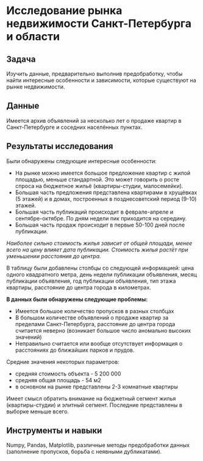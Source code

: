 # Исследование рынка недвижимости Санкт-Петербурга и области

## Задача

Изучить данные, предварительно выполнив предобработку, чтобы найти интересные особенности и зависимости, которые существуют на рынке недвижимости.

## Данные

Имеется архив объявлений за несколько лет о продаже квартир в Санкт-Петербурге и соседних населённых пунктах. 

## Результаты исследования
Были обнаружены следующие интересные особенности:

- На рынке можно имеется большое предложение квартир с жилой площадью, меньше стандартной. Это может говорить о росте спроса на бюджетное жильё (квартиры-студии, малосемейки).
- Большая часть предложения представлена квартирами в хрущёвках (5 этажей) и в домах, построенных в позднесоветский период (9-10) этажей.
- Большая часть публикаций происходит в феврале-апреле и сентябре-октябре. По дням недели пик приходится на середину.
- Большая часть продаж происходит в первые 50-100 дней после публикации.

*Наиболее сильно стоимость жилья зависит от общей площади, менее всего на цену влияет дата публикации. Стоимость жилья растёт при уменьшении расстояния до центра.*

В таблицу были добавлены столбцы со следующей информацией: цена одного квадратного метра, день недели публикации объявления,
месяц публикации объявления, год публикации объявления, тип этажа квартиры, расстояние до центра города в километрах.

**В данных были обнаружены следующие проблемы:**

- Имеется большое количество пропусков в разных столбцах
- В большом количестве объявлений о продаже квартир за пределами Санкт-Петербурга, расстояние до центра города считается неверно (возникает большое число аномально высоких значений) 
- Неправильно считается или вообще отсутствует информация о расстояниях до ближайших парков и прудов.

Средние значения некоторых параметров:

- средняя стоимость объекта - 5 200 000
- средняя общая площадь - 54 м2
- в основном на рынке представлены 2-3 комнатные квартиры

Имеет смысл обратить внимание на бюджетный сегмент жилья (квартиры-студии) и элитный сегмент. Последние представлены в выборке меньше всего.


## Инструменты и навыки

Numpy, Pandas, Matplotlib, различные методы предобработки данных (заполнение пропусков, борьба с неявными дубликатами).
